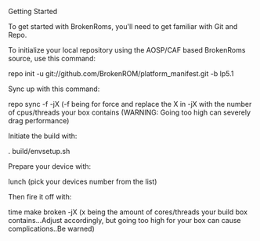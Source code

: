 Getting Started

To get started with BrokenRoms, you'll need to get familiar with Git and Repo.

To initialize your local repository using the AOSP/CAF based BrokenRoms source, use this command:

repo init -u git://github.com/BrokenROM/platform_manifest.git -b lp5.1

Sync up with this command:

repo sync -f -jX (-f being for force and replace the X in -jX with the number of cpus/threads your box contains (WARNING: Going too high can severely drag performance)

Initiate the build with:

. build/envsetup.sh

Prepare your device with:

lunch (pick your devices number from the list)

Then fire it off with:

time make broken -jX (x being the amount of cores/threads your build box contains...Adjust accordingly, but going too high for your box can cause complications..Be warned)
